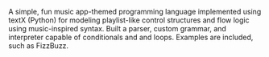 A simple, fun music app-themed programming language implemented using textX (Python) for modeling playlist-like control structures and flow logic using music-inspired syntax. Built a parser, custom grammar, and interpreter capable of conditionals and and loops. Examples are included, such as FizzBuzz.
